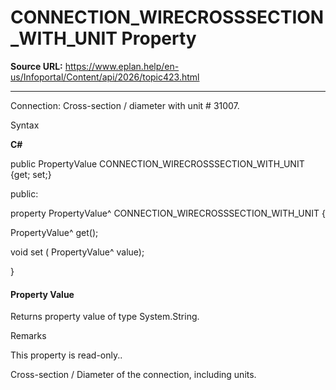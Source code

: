 # CONNECTION_WIRECROSSSECTION_WITH_UNIT Property

**Source URL:** https://www.eplan.help/en-us/Infoportal/Content/api/2026/topic423.html

---

Connection: Cross-section / diameter with unit # 31007.

Syntax

**C#**



public PropertyValue CONNECTION_WIRECROSSSECTION_WITH_UNIT {get; set;}

public:

property PropertyValue^ CONNECTION_WIRECROSSSECTION_WITH_UNIT {

   PropertyValue^ get();

   void set (    PropertyValue^ value);

}


#### Property Value

Returns property value of type System.String.

Remarks

This property is read-only..

Cross-section / Diameter of the connection, including units.
